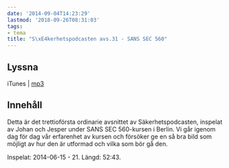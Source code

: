 ```yaml
---
date: '2014-09-04T14:23:29'
lastmod: '2018-09-26T08:31:03'
tags:
- tema
title: "S\xE4kerhetspodcasten avs.31 - SANS SEC 560"
---
```

## Lyssna

iTunes \| [mp3](http://traffic.libsyn.com/sakerhetspodcasten/sans560mixdown_1.mp3)

## Innehåll

Detta är det trettioförsta ordinarie avsnittet av Säkerhetspodcasten, inspelat av
Johan och Jesper under SANS SEC 560-kursen i Berlin. Vi går igenom dag för dag vår
erfarenhet av kursen och försöker ge en så bra bild som möjligt av hur den är utformad
och vilka som bör gå den.

Inspelat: 2014-06-15 - 21. Längd: 52:43.

